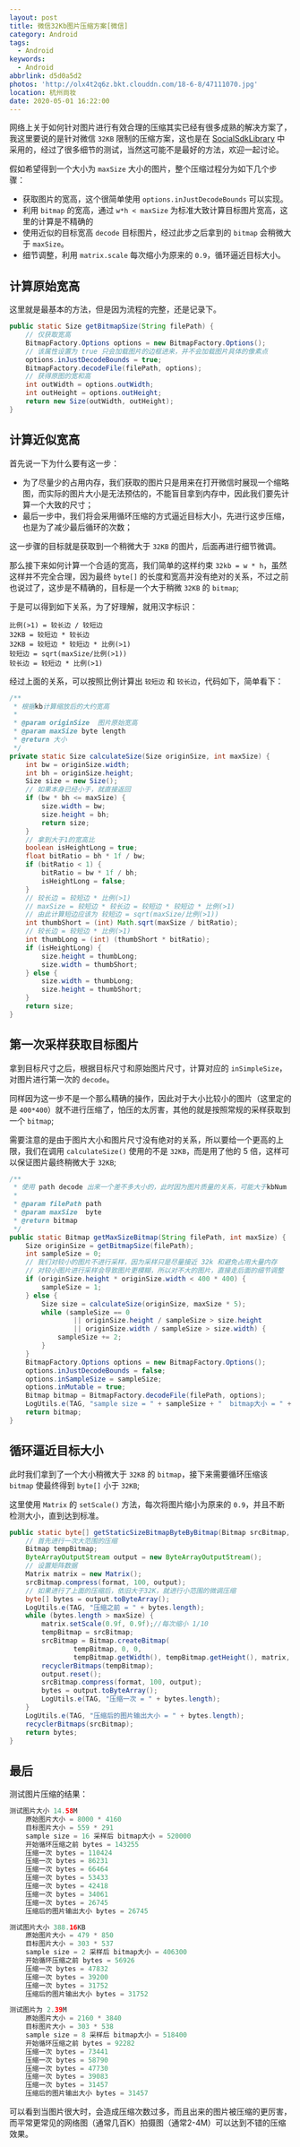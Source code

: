 ```yaml
---
layout: post
title: 微信32Kb图片压缩方案[微信]
category: Android
tags:
  - Android
keywords:
  - Android
abbrlink: d5d0a5d2
photos: 'http://olx4t2q6z.bkt.clouddn.com/18-6-8/47111070.jpg'
location: 杭州尚妆
date: 2020-05-01 16:22:00
---
```


网络上关于如何针对图片进行有效合理的压缩其实已经有很多成熟的解决方案了，我这里要说的是针对微信 `32KB` 限制的压缩方案，这也是在 [SocialSdkLibrary](https://github.com/chendongMarch/SocialSdkLibrary) 中采用的，经过了很多细节的测试，当然这可能不是最好的方法，欢迎一起讨论。

<!--more-->

假如希望得到一个大小为 `maxSize` 大小的图片，整个压缩过程分为如下几个步骤：

- 获取图片的宽高，这个很简单使用 `options.inJustDecodeBounds` 可以实现。
- 利用 `bitmap` 的宽高，通过 `w*h < maxSize` 为标准大致计算目标图片宽高，这里的计算是不精确的
- 使用近似的目标宽高 `decode` 目标图片，经过此步之后拿到的 `bitmap` 会稍微大于 `maxSize`。
- 细节调整，利用 `matrix.scale` 每次缩小为原来的 `0.9`，循环逼近目标大小。

## 计算原始宽高

这里就是最基本的方法，但是因为流程的完整，还是记录下。

```java
public static Size getBitmapSize(String filePath) {
    // 仅获取宽高
    BitmapFactory.Options options = new BitmapFactory.Options();
    // 该属性设置为 true 只会加载图片的边框进来，并不会加载图片具体的像素点
    options.inJustDecodeBounds = true;
    BitmapFactory.decodeFile(filePath, options);
    // 获得原图的宽和高
    int outWidth = options.outWidth;
    int outHeight = options.outHeight;
    return new Size(outWidth, outHeight);
}
```

## 计算近似宽高

首先说一下为什么要有这一步：

- 为了尽量少的占用内存，我们获取的图片只是用来在打开微信时展现一个缩略图，而实际的图片大小是无法预估的，不能盲目拿到内存中，因此我们要先计算一个大致的尺寸；
- 最后一步中，我们将会采用循环压缩的方式逼近目标大小，先进行这步压缩，也是为了减少最后循环的次数；

这一步骤的目标就是获取到一个稍微大于 `32KB` 的图片，后面再进行细节微调。

那么接下来如何计算一个合适的宽高，我们简单的这样约束 `32kb = w * h`，虽然这样并不完全合理，因为最终 `byte[]` 的长度和宽高并没有绝对的关系，不过之前也说过了，这步是不精确的，目标是一个大于稍微 `32KB` 的 `bitmap`;

于是可以得到如下关系，为了好理解，就用汉字标识：

```
比例(>1) = 较长边 / 较短边
32KB = 较短边 * 较长边
32KB = 较短边 * 较短边 * 比例(>1)
较短边 = sqrt(maxSize/比例(>1))
较长边 = 较短边 * 比例(>1)
```
经过上面的关系，可以按照比例计算出 `较短边` 和 `较长边`，代码如下，简单看下：

```java
/**
 * 根据kb计算缩放后的大约宽高
 *
 * @param originSize  图片原始宽高
 * @param maxSize byte length 
 * @return 大小
 */
private static Size calculateSize(Size originSize, int maxSize) {
    int bw = originSize.width;
    int bh = originSize.height;
    Size size = new Size();
    // 如果本身已经小于，就直接返回
    if (bw * bh <= maxSize) {
        size.width = bw;
        size.height = bh;
        return size;
    }
    // 拿到大于1的宽高比
    boolean isHeightLong = true;
    float bitRatio = bh * 1f / bw;
    if (bitRatio < 1) {
        bitRatio = bw * 1f / bh;
        isHeightLong = false;
    }
    // 较长边 = 较短边 * 比例(>1)
    // maxSize = 较短边 * 较长边 = 较短边 * 较短边 * 比例(>1)
    // 由此计算短边应该为 较短边 = sqrt(maxSize/比例(>1))
    int thumbShort = (int) Math.sqrt(maxSize / bitRatio);
    // 较长边 = 较短边 * 比例(>1)
    int thumbLong = (int) (thumbShort * bitRatio);
    if (isHeightLong) {
        size.height = thumbLong;
        size.width = thumbShort;
    } else {
        size.width = thumbLong;
        size.height = thumbShort;
    }
    return size;
}
```

## 第一次采样获取目标图片

拿到目标尺寸之后，根据目标尺寸和原始图片尺寸，计算对应的 `inSimpleSize`，对图片进行第一次的 `decode`。

同样因为这一步不是一个那么精确的操作，因此对于大小比较小的图片（这里定的是 `400*400`）就不进行压缩了，怕压的太厉害，其他的就是按照常规的采样获取到一个 `bitmap`;

需要注意的是由于图片大小和图片尺寸没有绝对的关系，所以要给一个更高的上限，我们在调用 `calculateSize()` 使用的不是 `32KB`，而是用了他的 5 倍，这样可以保证图片最终稍微大于 `32KB`;

```java
/**
 * 使用 path decode 出来一个差不多大小的，此时因为图片质量的关系，可能大于kbNum
 *
 * @param filePath path
 * @param maxSize  byte
 * @return bitmap
 */
public static Bitmap getMaxSizeBitmap(String filePath, int maxSize) {
    Size originSize = getBitmapSize(filePath);
    int sampleSize = 0;
    // 我们对较小的图片不进行采样，因为采样只是尽量接近 32k 和避免占用大量内存
    // 对较小图片进行采样会导致图片更模糊，所以对不大的图片，直接走后面的细节调整
    if (originSize.height * originSize.width < 400 * 400) {
        sampleSize = 1;
    } else {
        Size size = calculateSize(originSize, maxSize * 5);
        while (sampleSize == 0 
                || originSize.height / sampleSize > size.height 
                || originSize.width / sampleSize > size.width) {
            sampleSize += 2;
        }
    }
    BitmapFactory.Options options = new BitmapFactory.Options();
    options.inJustDecodeBounds = false;
    options.inSampleSize = sampleSize;
    options.inMutable = true;
    Bitmap bitmap = BitmapFactory.decodeFile(filePath, options);
    LogUtils.e(TAG, "sample size = " + sampleSize + "  bitmap大小 = " + bitmap.getByteCount());
    return bitmap;
}
```

## 循环逼近目标大小

此时我们拿到了一个大小稍微大于 `32KB` 的 `bitmap`，接下来需要循环压缩该 `bitmap` 使最终得到 `byte[]` 小于 `32KB`;

这里使用 `Matrix` 的 `setScale()` 方法，每次将图片缩小为原来的 `0.9`，并且不断检测大小，直到达到标准。 

```java
public static byte[] getStaticSizeBitmapByteByBitmap(Bitmap srcBitmap, int maxSize, Bitmap.CompressFormat
    // 首先进行一次大范围的压缩
    Bitmap tempBitmap;
    ByteArrayOutputStream output = new ByteArrayOutputStream();
    // 设置矩阵数据
    Matrix matrix = new Matrix();
    srcBitmap.compress(format, 100, output);
    // 如果进行了上面的压缩后，依旧大于32K，就进行小范围的微调压缩
    byte[] bytes = output.toByteArray();
    LogUtils.e(TAG, "压缩之前 = " + bytes.length);
    while (bytes.length > maxSize) {
        matrix.setScale(0.9f, 0.9f);//每次缩小 1/10
        tempBitmap = srcBitmap;
        srcBitmap = Bitmap.createBitmap(
                tempBitmap, 0, 0,
                tempBitmap.getWidth(), tempBitmap.getHeight(), matrix, true);
        recyclerBitmaps(tempBitmap);
        output.reset();
        srcBitmap.compress(format, 100, output);
        bytes = output.toByteArray();
        LogUtils.e(TAG, "压缩一次 = " + bytes.length);
    }
    LogUtils.e(TAG, "压缩后的图片输出大小 = " + bytes.length);
    recyclerBitmaps(srcBitmap);
    return bytes;
}
```

## 最后

测试图片压缩的结果：

```java
测试图片大小 14.58M
	原始图片大小 = 8000 * 4160
	目标图片大小 = 559 * 291
	sample size = 16 采样后 bitmap大小 = 520000
	开始循环压缩之前 bytes = 143255
	压缩一次 bytes = 110424
	压缩一次 bytes = 86231
	压缩一次 bytes = 66464
	压缩一次 bytes = 53433
	压缩一次 bytes = 42418
	压缩一次 bytes = 34061
	压缩一次 bytes = 26745
	压缩后的图片输出大小 bytes = 26745

测试图片大小 388.16KB
	原始图片大小 = 479 * 850
	目标图片大小 = 303 * 537
	sample size = 2 采样后 bitmap大小 = 406300
	开始循环压缩之前 bytes = 56926
	压缩一次 bytes = 47832
	压缩一次 bytes = 39200
	压缩一次 bytes = 31752
	压缩后的图片输出大小 bytes = 31752

测试图片为 2.39M
	原始图片大小 = 2160 * 3840
	目标图片大小 = 303 * 538
	sample size = 8 采样后 bitmap大小 = 518400
	开始循环压缩之前 bytes = 92282
	压缩一次 bytes = 73441
	压缩一次 bytes = 58790
	压缩一次 bytes = 47730
	压缩一次 bytes = 39083
	压缩一次 bytes = 31457
	压缩后的图片输出大小 bytes = 31457
```

可以看到当图片很大时，会造成压缩次数过多，而且出来的图片被压缩的更厉害，而平常更常见的网络图（通常几百K）拍摄图（通常2-4M）可以达到不错的压缩效果。

    